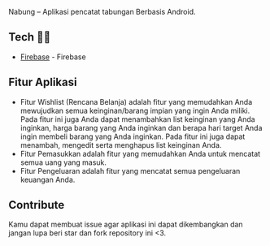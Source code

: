

Nabung – Aplikasi pencatat tabungan Berbasis Android.

## Tech 👨‍💻
- [Firebase](https://firebase.google.com/docs/android/setup?authuser=0) - Firebase


## Fitur Aplikasi
- Fitur Wishlist (Rencana Belanja) adalah fitur yang memudahkan Anda mewujudkan semua keinginan/barang impian yang ingin Anda miliki. Pada fitur ini juga Anda dapat menambahkan list keinginan yang Anda inginkan, harga barang yang Anda inginkan dan berapa hari target Anda ingin membeli barang yang Anda inginkan. Pada fitur ini juga dapat menambah, mengedit serta menghapus list keinginan Anda.
- Fitur Pemasukkan adalah fitur yang memudahkan Anda untuk mencatat semua uang yang masuk.
- Fitur Pengeluaran adalah fitur yang mencatat semua pengeluaran keuangan Anda.

## Contribute
Kamu dapat membuat issue agar aplikasi ini dapat dikembangkan dan jangan lupa beri star dan fork repository ini <3.

